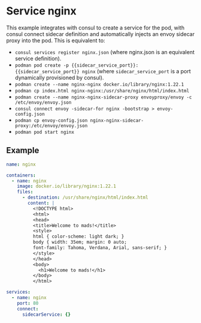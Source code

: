 # Service nginx

This example integrates with consul to create a service for the pod, with consul connect sidecar definition and automatically injects an envoy sidecar proxy into the pod. This is equivalent to:

- `consul services register nginx.json` (where nginx.json is an equivalent service definition).
- `podman pod create -p {{sidecar_service_port}}:{{sidecar_service_port}} nginx` (where `sidecar_service_port` is a port dynamically provisioned by consul).
- `podman create --name nginx-nginx docker.io/library/nginx:1.22.1`
- `podman cp index.html nginx-nginx:/usr/share/nginx/html/index.html`
- `podman create --name nginx-nginx-sidecar-proxy envoyproxy/envoy -c /etc/envoy/envoy.json`
- `consul connect envoy -sidecar-for nginx -bootstrap > envoy-config.json`
- `podman cp envoy-config.json nginx-nginx-sidecar-proxy:/etc/envoy/envoy.json`
- `podman pod start nginx`

## Example

```yaml
name: nginx

containers:
  - name: nginx
    image: docker.io/library/nginx:1.22.1
    files:
      - destination: /usr/share/nginx/html/index.html
        content: |
          <!DOCTYPE html>
          <html>
          <head>
          <title>Welcome to mads!</title>
          <style>
          html { color-scheme: light dark; }
          body { width: 35em; margin: 0 auto;
          font-family: Tahoma, Verdana, Arial, sans-serif; }
          </style>
          </head>
          <body>
            <h1>Welcome to mads!</h1>
          </body>
          </html>

services:
  - name: nginx
    port: 80
    connect:
      sidecarService: {}
```

